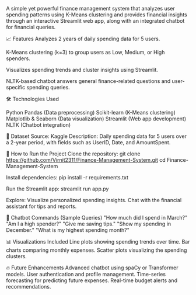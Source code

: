 A simple yet powerful finance management system that analyzes user spending patterns using K-Means clustering and provides financial insights through an interactive Streamlit web app, along with an integrated chatbot for financial queries.

📈 Features
  Analyzes 2 years of daily spending data for 5 users.
  
  K-Means clustering (k=3) to group users as Low, Medium, or High spenders.
  
  Visualizes spending trends and cluster insights using Streamlit.
  
  NLTK-based chatbot answers general finance-related questions and user-specific spending queries.


🛠️ Technologies Used
  
  Python
  Pandas (Data preprocessing)
  Scikit-learn (K-Means clustering)
  Matplotlib & Seaborn (Data visualization)
  Streamlit (Web app development)
  NLTK (Chatbot integration)

📂 Dataset
  Source: Kaggle
  Description: Daily spending data for 5 users over a 2-year period, with fields such as UserID, Date, and AmountSpent.

🚀 How to Run the Project
  Clone the repository:
    git clone https://github.com/Virnit2311/Finance-Management-System.git
    cd Finance-Management-System
  
  Install dependencies:
    pip install -r requirements.txt
  
  Run the Streamlit app:
    streamlit run app.py

  Explore:
    Visualize personalized spending insights.
    Chat with the financial assistant for tips and reports.

🤖 Chatbot Commands (Sample Queries)
  "How much did I spend in March?"
  "Am I a high spender?"
  "Give me saving tips."
  "Show my spending in December."
  "What is my highest spending month?"

📊 Visualizations Included
  Line plots showing spending trends over time.
  Bar charts comparing monthly expenses.
  Scatter plots visualizing the spending clusters.

🔥 Future Enhancements
  Advanced chatbot using spaCy or Transformer models.
  User authentication and profile management.
  Time-series forecasting for predicting future expenses.
  Real-time budget alerts and recommendations.
